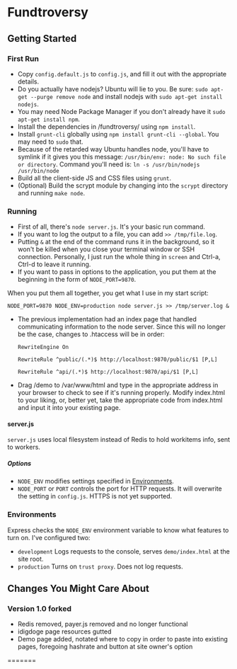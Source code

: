 # Fundtroversy

## Getting Started

### First Run

- Copy `config.default.js` to `config.js`, and fill it out with the appropriate details.
- Do you actually have nodejs? Ubuntu will lie to you. Be sure: `sudo apt-get --purge remove node` and
	install nodejs with `sudo apt-get install nodejs`.
- You may need Node Package Manager if you don't already have it `sudo apt-get install npm`.
- Install the dependencies in /fundtroversy/ using `npm install`.
- Install `grunt-cli` globally using `npm install grunt-cli --global`. You may need to `sudo` that.
- Because of the retarded way Ubuntu handles node, you'll have to symlink if it gives you this message: `/usr/bin/env: node: No such file or directory`. Command you'll need is: `ln -s /usr/bin/nodejs /usr/bin/node`
- Build all the client-side JS and CSS files using `grunt`.
- (Optional) Build the scrypt module by changing into the `scrypt` directory and running `make node`.

### Running

- First of all, there's `node server.js`. It's your basic run command.
- If you want to log the output to a file, you can add `>> /tmp/file.log`.
- Putting `&` at the end of the command runs it in the background, so it won't be killed when you close your terminal window or SSH connection. Personally, I just run the whole thing in `screen` and Ctrl-a, Ctrl-d to leave it running.
- If you want to pass in options to the application, you put them at the beginning in the form of `NODE_PORT=9870`.

When you put them all together, you get what I use in my start script:

`NODE_PORT=9870 NODE_ENV=production node server.js >> /tmp/server.log &`

- The previous implementation had an index page that handled communicating information to the node server. Since this will no longer be the case, changes to .htaccess will be in order:

    `RewriteEngine On`
    
    `RewriteRule ^public/(.*)$ http://localhost:9870/public/$1 [P,L]`
    
    `RewriteRule ^api/(.*)$ http://localhost:9870/api/$1 [P,L]`
    

- Drag /demo to /var/www/html and type in the appropriate address in your browser to check to see if it's running properly. Modify index.html to your liking, or, better yet, take the appropriate code from index.html and input it into your existing page.


#### server.js

`server.js` uses local filesystem instead of Redis to hold workitems info, sent to workers.

##### Options

- `NODE_ENV` modifies settings specified in [Environments](#environments).
- `NODE_PORT` or `PORT` controls the port for HTTP requests. It will overwrite the setting in `config.js`. HTTPS is not yet supported.

### Environments

Express checks the `NODE_ENV` environment variable to know what features to turn on. I've configured two:

- `development` Logs requests to the console, serves `demo/index.html` at the site root.
- `production` Turns on `trust proxy`. Does not log requests.


## Changes You Might Care About


### Version 1.0 forked

- Redis removed, payer.js removed and no longer functional
- idigdoge page resources gutted
- Demo page added, notated where to copy in order to paste into existing pages, foregoing hashrate and button at site owner's option

=======

